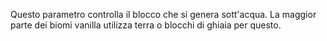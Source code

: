 Questo parametro controlla il blocco che si genera sott'acqua. La maggior parte dei biomi vanilla utilizza terra o blocchi di ghiaia per questo.